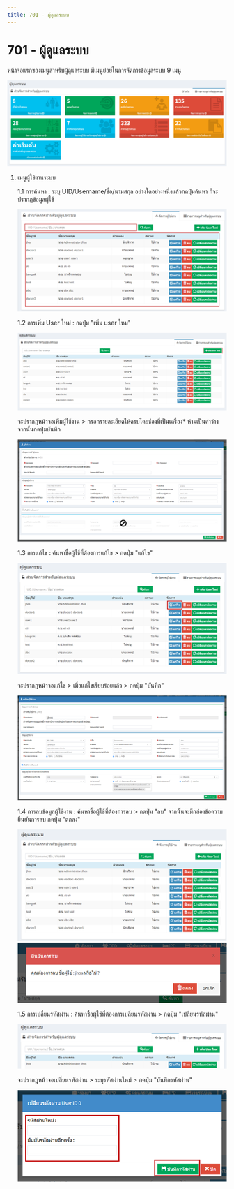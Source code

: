 ```yaml
---
title: 701 - ผู้ดูแลระบบ
---
```


# 701 - ผู้ดูแลระบบ
หน้าจอแรกของเมนูสำหรับผู้ดูแลระบบ  มีเมนูย่อยในการจัดการข้อมูลระบบ  9 เมนู

![Logo](./img/image701-1.png)

1. เมนูผู้ใช้งานระบบ

    1.1 การค้นหา : ระบุ UID/Username/ชื่อ/นามสกุล อย่างใดอย่างหนึ่งแล้วกดปุ่มค้นหา ก็จะปรากฎข้อมูลผู้ใช้

    ![Logo](./img/image701-2.png)

    1.2 การเพิ่ม User ใหม่ : กดปุ่ม "เพิ่ม user ใหม่" 

    ![Logo](./img/image701-3.png)

    จะปรากฎหน้าจอเพิ่มผู้ใช้งาน > กรอกรายละเอียดให้ครบโดยช่องที่เป็นเครื่อง* ห้ามเป็นค่าว่าง จากนั้นกดปุ่มบันทึก

    ![Logo](./img/image701-4.png)        

    1.3 การแก้ไข : ค้นหาชื่อผู้ใช้ที่ต้องการแก้ไข > กดปุ่ม "แก้ไข" 

    ![Logo](./img/image701-5.png)

    จะปรากฎหน้าจอแก้ไข > เมื่อแก้ไขเรียบร้อยแล้ว > กดปุ่ม "บันทึก"

    ![Logo](./img/image701-6.png)

    1.4 การลบข้อมูลผู้ใช้งาน : ค้นหาชื่อผู้ใช้ที่ต้องการลบ > กดปุ่ม "ลบ" จากนั้นจะมีกล่องข้อความยืนยันการลบ กดปุ่ม "ตกลง"

    ![Logo](./img/image701-7.png)   
    ![Logo](./img/image701-8.png) 

    1.5 การเปลี่ยนรหัสผ่าน : ค้นหาชื่อผู้ใช้ที่ต้องการเปลี่ยนรหัสผ่าน > กดปุ่ม "เปลียนรหัสผ่าน" 

    ![Logo](./img/image701-9.png)     

    จะปรากฎหน้าจอเปลี่ยนรหัสผ่าน > ระบุรหัสผ่านใหม่ > กดปุ่ม "บันทึกรหัสผ่าน"

    ![Logo](./img/image701-10.png)   